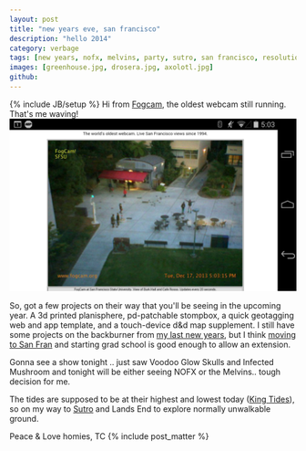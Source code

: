 ```yaml
---
layout: post
title: "new years eve, san francisco"
description: "hello 2014"
category: verbage
tags: [new years, nofx, melvins, party, sutro, san francisco, resolutions, tides, fogcam, shows, garden, greenhouse]
images: [greenhouse.jpg, drosera.jpg, axolotl.jpg]
github: 
---
```

{% include JB/setup %}
Hi from [Fogcam](http://www.fogcam.org), the oldest webcam still running. That's me waving!
<img src="/images/fogcam.jpg" />

So, got a few projects on their way that you'll be seeing in the upcoming year. A 3d printed planisphere, pd-patchable stompbox, a quick geotagging web and app template, and a touch-device d&d map supplement. I still have some projects on the backburner from [my last new years](http://antivapor.github.io/verbage/2012/12/31/happy-new-years), but I think [moving to San Fran](http://antivapor.github.io/verbage/2013/10/03/san-francisco) and starting grad school is good enough to allow an extension.  

Gonna see a show tonight .. just saw Voodoo Glow Skulls and Infected Mushroom and tonight will be either seeing NOFX or the Melvins.. tough decision for me.

The tides are supposed to be at their highest and lowest today ([King Tides](http://www.californiakingtides.org)), so on my way to [Sutro](http://antivapor.github.io/verbage/2013/10/03/san-francisco/#beach_sutro_baths_etc) and Lands End to explore normally unwalkable ground.

Peace & Love homies, TC
{% include post_matter %}